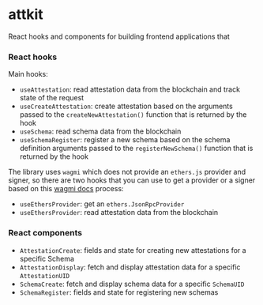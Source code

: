 # attkit

React hooks and components for building frontend applications that

### React hooks

Main hooks:

* `useAttestation`: read attestation data from the blockchain and track state of  the request
* `useCreateAttestation`: create attestation based on the arguments passed to the `createNewAttestation()` function that is returned by the hook
* `useSchema`: read schema data from the blockchain
* `useSchemaRegister`: register a new schema based on the schema definition arguments passed to the `registerNewSchema()` function that is returned by the hook

The library uses `wagmi` which does not provide an `ethers.js` provider and
signer, so there are two hooks that you can use to get a provider or a signer
based on this [wagmi docs](https://wagmi.sh/react/guides/ethers) process:

* `useEthersProvider`: get an `ethers.JsonRpcProvider`
* `useEthersProvider`: read attestation data from the blockchain

### React components

* `AttestationCreate`: fields and state for creating new attestations for a specific Schema
* `AttestationDisplay`: fetch and display attestation data for a specific `AttestationUID`
* `SchemaCreate`: fetch and display schema data for a specific `SchemaUID`
* `SchemaRegister`: fields and state for registering new schemas